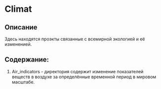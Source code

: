 # Climat

## Описание
Здесь находятся проэкты связанные с всемирной экологией и её измененией.

## Содержание:
1. Air_indicators - директория содержит изменение показателей веществ в воздухе за определённые временной период в мировом масштабе.
